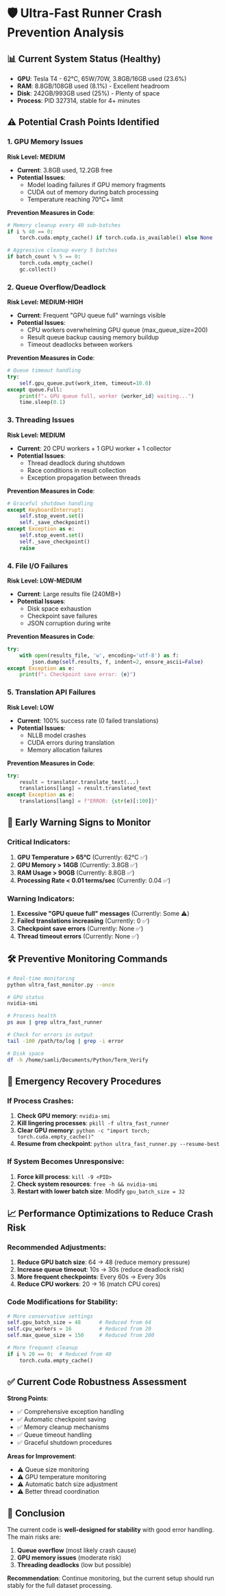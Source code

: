 # 🛡️ Ultra-Fast Runner Crash Prevention Analysis

## 📊 Current System Status (Healthy)
- **GPU**: Tesla T4 - 62°C, 65W/70W, 3.8GB/16GB used (23.6%)
- **RAM**: 8.8GB/108GB used (8.1%) - Excellent headroom
- **Disk**: 242GB/993GB used (25%) - Plenty of space
- **Process**: PID 327314, stable for 4+ minutes

## ⚠️ Potential Crash Points Identified

### 1. **GPU Memory Issues**
**Risk Level: MEDIUM**
- **Current**: 3.8GB used, 12.2GB free
- **Potential Issues**:
  - Model loading failures if GPU memory fragments
  - CUDA out of memory during batch processing
  - Temperature reaching 70°C+ limit

**Prevention Measures in Code**:
```python
# Memory cleanup every 40 sub-batches
if i % 40 == 0:
    torch.cuda.empty_cache() if torch.cuda.is_available() else None

# Aggressive cleanup every 5 batches  
if batch_count % 5 == 0:
    torch.cuda.empty_cache()
    gc.collect()
```

### 2. **Queue Overflow/Deadlock**
**Risk Level: MEDIUM-HIGH**
- **Current**: Frequent "GPU queue full" warnings visible
- **Potential Issues**:
  - CPU workers overwhelming GPU queue (max_queue_size=200)
  - Result queue backup causing memory buildup
  - Timeout deadlocks between workers

**Prevention Measures in Code**:
```python
# Queue timeout handling
try:
    self.gpu_queue.put(work_item, timeout=10.0)
except queue.Full:
    print(f"⚠️ GPU queue full, worker {worker_id} waiting...")
    time.sleep(0.1)
```

### 3. **Threading Issues**
**Risk Level: MEDIUM**
- **Current**: 20 CPU workers + 1 GPU worker + 1 collector
- **Potential Issues**:
  - Thread deadlock during shutdown
  - Race conditions in result collection
  - Exception propagation between threads

**Prevention Measures in Code**:
```python
# Graceful shutdown handling
except KeyboardInterrupt:
    self.stop_event.set()
    self._save_checkpoint()
except Exception as e:
    self.stop_event.set()
    self._save_checkpoint()
    raise
```

### 4. **File I/O Failures**
**Risk Level: LOW-MEDIUM**
- **Current**: Large results file (240MB+)
- **Potential Issues**:
  - Disk space exhaustion
  - Checkpoint save failures
  - JSON corruption during write

**Prevention Measures in Code**:
```python
try:
    with open(results_file, 'w', encoding='utf-8') as f:
        json.dump(self.results, f, indent=2, ensure_ascii=False)
except Exception as e:
    print(f"⚠️ Checkpoint save error: {e}")
```

### 5. **Translation API Failures**
**Risk Level: LOW**
- **Current**: 100% success rate (0 failed translations)
- **Potential Issues**:
  - NLLB model crashes
  - CUDA errors during translation
  - Memory allocation failures

**Prevention Measures in Code**:
```python
try:
    result = translator.translate_text(...)
    translations[lang] = result.translated_text
except Exception as e:
    translations[lang] = f"ERROR: {str(e)[:100]}"
```

## 🚨 Early Warning Signs to Monitor

### Critical Indicators:
1. **GPU Temperature > 65°C** (Currently: 62°C ✅)
2. **GPU Memory > 14GB** (Currently: 3.8GB ✅)
3. **RAM Usage > 90GB** (Currently: 8.8GB ✅)
4. **Processing Rate < 0.01 terms/sec** (Currently: 0.04 ✅)

### Warning Indicators:
1. **Excessive "GPU queue full" messages** (Currently: Some ⚠️)
2. **Failed translations increasing** (Currently: 0 ✅)
3. **Checkpoint save errors** (Currently: None ✅)
4. **Thread timeout errors** (Currently: None ✅)

## 🛠️ Preventive Monitoring Commands

```bash
# Real-time monitoring
python ultra_fast_monitor.py --once

# GPU status
nvidia-smi

# Process health
ps aux | grep ultra_fast_runner

# Check for errors in output
tail -100 /path/to/log | grep -i error

# Disk space
df -h /home/samli/Documents/Python/Term_Verify
```

## 🔧 Emergency Recovery Procedures

### If Process Crashes:
1. **Check GPU memory**: `nvidia-smi`
2. **Kill lingering processes**: `pkill -f ultra_fast_runner`
3. **Clear GPU memory**: `python -c "import torch; torch.cuda.empty_cache()"`
4. **Resume from checkpoint**: `python ultra_fast_runner.py --resume-best`

### If System Becomes Unresponsive:
1. **Force kill process**: `kill -9 <PID>`
2. **Check system resources**: `free -h && nvidia-smi`
3. **Restart with lower batch size**: Modify `gpu_batch_size = 32`

## 📈 Performance Optimizations to Reduce Crash Risk

### Recommended Adjustments:
1. **Reduce GPU batch size**: 64 → 48 (reduce memory pressure)
2. **Increase queue timeout**: 10s → 30s (reduce deadlock risk)
3. **More frequent checkpoints**: Every 60s → Every 30s
4. **Reduce CPU workers**: 20 → 16 (match CPU cores)

### Code Modifications for Stability:
```python
# More conservative settings
self.gpu_batch_size = 48      # Reduced from 64
self.cpu_workers = 16         # Reduced from 20
self.max_queue_size = 150     # Reduced from 200

# More frequent cleanup
if i % 20 == 0:  # Reduced from 40
    torch.cuda.empty_cache()
```

## ✅ Current Code Robustness Assessment

**Strong Points**:
- ✅ Comprehensive exception handling
- ✅ Automatic checkpoint saving
- ✅ Memory cleanup mechanisms
- ✅ Queue timeout handling
- ✅ Graceful shutdown procedures

**Areas for Improvement**:
- ⚠️ Queue size monitoring
- ⚠️ GPU temperature monitoring
- ⚠️ Automatic batch size adjustment
- ⚠️ Better thread coordination

## 🎯 Conclusion

The current code is **well-designed for stability** with good error handling. The main risks are:
1. **Queue overflow** (most likely crash cause)
2. **GPU memory issues** (moderate risk)
3. **Threading deadlocks** (low but possible)

**Recommendation**: Continue monitoring, but the current setup should run stably for the full dataset processing.


